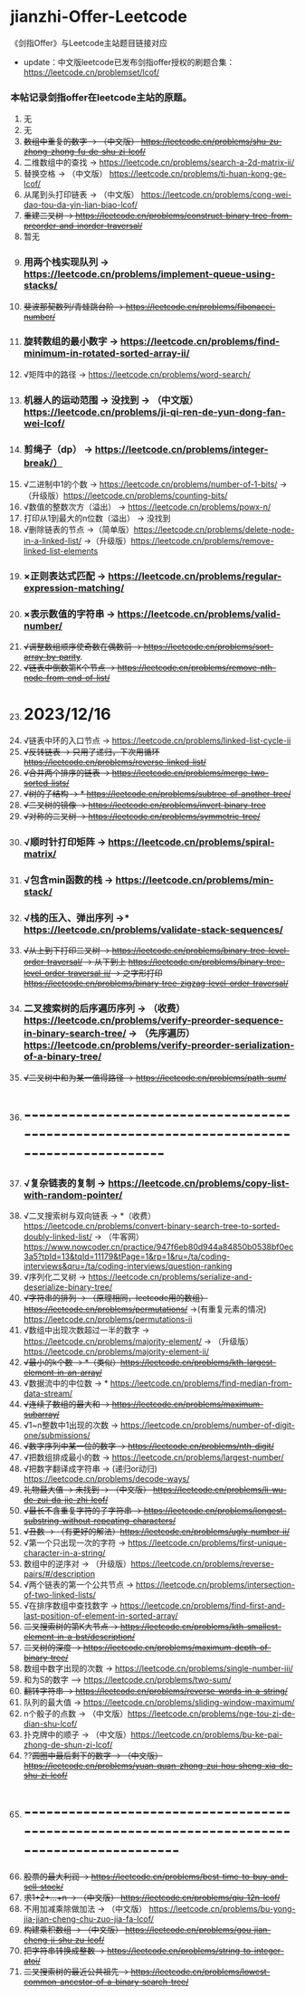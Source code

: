 # jianzhi-Offer-Leetcode
《剑指Offer》与Leetcode主站题目链接对应
* update：中文版leetcode已发布剑指offer授权的刷题合集：https://leetcode.cn/problemset/lcof/
### 本帖记录剑指offer在leetcode主站的原题。
1. 无
2. 无
3. ~~数组中重复的数字 -> （中文版） https://leetcode.cn/problems/shu-zu-zhong-zhong-fu-de-shu-zi-lcof/~~
4. 二维数组中的查找 -> https://leetcode.cn/problems/search-a-2d-matrix-ii/
5. 替换空格 -> （中文版） https://leetcode.cn/problems/ti-huan-kong-ge-lcof/
6. 从尾到头打印链表 -> （中文版） https://leetcode.cn/problems/cong-wei-dao-tou-da-yin-lian-biao-lcof/
7. ~~重建二叉树 -> https://leetcode.cn/problems/construct-binary-tree-from-preorder-and-inorder-traversal/~~
8. 暂无
9. ### 用两个栈实现队列 -> https://leetcode.cn/problems/implement-queue-using-stacks/ 
10. ~~斐波那契数列/青蛙跳台阶 -> https://leetcode.cn/problems/fibonacci-number/~~
11. ### 旋转数组的最小数字 -> https://leetcode.cn/problems/find-minimum-in-rotated-sorted-array-ii/ 
12. √矩阵中的路径 -> https://leetcode.cn/problems/word-search/
13. ### 机器人的运动范围 -> 没找到 -> （中文版）https://leetcode.cn/problems/ji-qi-ren-de-yun-dong-fan-wei-lcof/ 
14. ### 剪绳子（dp） -> https://leetcode.cn/problems/integer-break/）
15. √二进制中1的个数 -> https://leetcode.cn/problems/number-of-1-bits/ ->（升级版）https://leetcode.cn/problems/counting-bits/
16. √数值的整数次方（溢出） -> https://leetcode.cn/problems/powx-n/
17. 打印从1到最大的n位数（溢出） -> 没找到
18. √删除链表的节点 ->（简单版）https://leetcode.cn/problems/delete-node-in-a-linked-list/ ->（升级版）https://leetcode.cn/problems/remove-linked-list-elements 
19. ### ×正则表达式匹配 -> https://leetcode.cn/problems/regular-expression-matching/ 
20. ### ×表示数值的字符串 -> https://leetcode.cn/problems/valid-number/ 
21. ~~√调整数组顺序使奇数在偶数前 -> https://leetcode.cn/problems/sort-array-by-parity~~.
22. ~~√链表中倒数第K个节点 -> https://leetcode.cn/problems/remove-nth-node-from-end-of-list/~~
23. # 2023/12/16
24. √链表中环的入口节点 -> https://leetcode.cn/problems/linked-list-cycle-ii
25. ~~√反转链表 -> 只用了递归，下次用循环 https://leetcode.cn/problems/reverse-linked-list/~~
26. ~~√合并两个排序的链表 -> https://leetcode.cn/problems/merge-two-sorted-lists/~~
27. ~~√树的子结构 -> * https://leetcode.cn/problems/subtree-of-another-tree/~~
28. ~~√二叉树的镜像 -> https://leetcode.cn/problems/invert-binary-tree~~
29. ~~√对称的二叉树 -> https://leetcode.cn/problems/symmetric-tree/~~
31. ### √顺时针打印矩阵 -> https://leetcode.cn/problems/spiral-matrix/
32. ### √包含min函数的栈 -> https://leetcode.cn/problems/min-stack/
33. ### √栈的压入、弹出序列 ->* https://leetcode.cn/problems/validate-stack-sequences/
34. ~~√从上到下打印二叉树 -> https://leetcode.cn/problems/binary-tree-level-order-traversal/ -> 从下到上 https://leetcode.cn/problems/binary-tree-level-order-traversal-ii/ -> 之字形打印 https://leetcode.cn/problems/binary-tree-zigzag-level-order-traversal/~~
35. ### 二叉搜索树的后序遍历序列 -> （收费）https://leetcode.cn/problems/verify-preorder-sequence-in-binary-search-tree/ -> （先序遍历）https://leetcode.cn/problems/verify-preorder-serialization-of-a-binary-tree/
36. ~~√二叉树中和为某一值得路径 -> https://leetcode.cn/problems/path-sum/~~
37. #  -------------------------------------------------------------------------------------------
38. ### √复杂链表的复制 -> https://leetcode.cn/problems/copy-list-with-random-pointer/
39. √二叉搜索树与双向链表 -> *（收费）https://leetcode.cn/problems/convert-binary-search-tree-to-sorted-doubly-linked-list/ -> （牛客网）https://www.nowcoder.cn/practice/947f6eb80d944a84850b0538bf0ec3a5?tpId=13&tqId=11179&tPage=1&rp=1&ru=/ta/coding-interviews&qru=/ta/coding-interviews/question-ranking
40. √序列化二叉树 -> https://leetcode.cn/problems/serialize-and-deserialize-binary-tree/
41. ~~√字符串的排列 -> （原理相同，leetcode用的数组）https://leetcode.cn/problems/permutations/~~ ->(有重复元素的情况) https://leetcode.cn/problems/permutations-ii
42. √数组中出现次数超过一半的数字 -> https://leetcode.cn/problems/majority-element/ -> （升级版） https://leetcode.cn/problems/majority-element-ii/
43. ~~√最小的k个数 -> *（类似）https://leetcode.cn/problems/kth-largest-element-in-an-array/~~
44. √数据流中的中位数 -> * https://leetcode.cn/problems/find-median-from-data-stream/
45. ~~√连续子数组的最大和 -> https://leetcode.cn/problems/maximum-subarray/~~
46. √1~n整数中1出现的次数 -> https://leetcode.cn/problems/number-of-digit-one/submissions/
47. ~~√数字序列中某一位的数字 -> https://leetcode.cn/problems/nth-digit/~~
48. √把数组排成最小的数 -> https://leetcode.cn/problems/largest-number/
49. √把数字翻译成字符串 -> (递归or动归) https://leetcode.cn/problems/decode-ways/
50. ~~礼物最大值 -> 未找到 -> （中文版） https://leetcode.cn/problems/li-wu-de-zui-da-jie-zhi-lcof/~~
51. ~~√最长不含重复字符的子字符串 -> https://leetcode.cn/problems/longest-substring-without-repeating-characters/~~
52. ~~√丑数 -> （有更好的解法）https://leetcode.cn/problems/ugly-number-ii/~~
53. √第一个只出现一次的字符 ->  https://leetcode.cn/problems/first-unique-character-in-a-string/
54. 数组中的逆序对 -> （升级版）https://leetcode.cn/problems/reverse-pairs/#/description
55. √两个链表的第一个公共节点 -> https://leetcode.cn/problems/intersection-of-two-linked-lists/
56. √在排序数组中查找数字 -> https://leetcode.cn/problems/find-first-and-last-position-of-element-in-sorted-array/
57. ~~二叉搜索树的第K大节点 -> https://leetcode.cn/problems/kth-smallest-element-in-a-bst/description/~~
58. ~~二叉树的深度 -> https://leetcode.cn/problems/maximum-depth-of-binary-tree/~~
59. 数组中数字出现的次数 -> https://leetcode.cn/problems/single-number-iii/
60. 和为S的数字 —> https://leetcode.cn/problems/two-sum/
61. ~~翻转字符串 -> https://leetcode.cn/problems/reverse-words-in-a-string/~~
62. 队列的最大值 -> https://leetcode.cn/problems/sliding-window-maximum/
63. n个骰子的点数 -> （中文版）https://leetcode.cn/problems/nge-tou-zi-de-dian-shu-lcof/
64. 扑克牌中的顺子 -> （中文版）https://leetcode.cn/problems/bu-ke-pai-zhong-de-shun-zi-lcof/
65. ??~~圆圈中最后剩下的数字 -> （中文版） https://leetcode.cn/problems/yuan-quan-zhong-zui-hou-sheng-xia-de-shu-zi-lcof/~~
66. #  ---------------------------------------------------------------------------------------------
67. ~~股票的最大利润 -> https://leetcode.cn/problems/best-time-to-buy-and-sell-stock/~~
68. ~~求1+2+…+n -> （中文版） https://leetcode.cn/problems/qiu-12n-lcof/~~
69. 不用加减乘除做加法 -> （中文版） https://leetcode.cn/problems/bu-yong-jia-jian-cheng-chu-zuo-jia-fa-lcof/
70. ~~构建乘积数组 -> （中文版） https://leetcode.cn/problems/gou-jian-cheng-ji-shu-zu-lcof/~~
71. ~~把字符串转换成整数 -> https://leetcode.cn/problems/string-to-integer-atoi/~~
72. ~~二叉搜索树的最近公共祖先 -> https://leetcode.cn/problems/lowest-common-ancestor-of-a-binary-search-tree/~~
